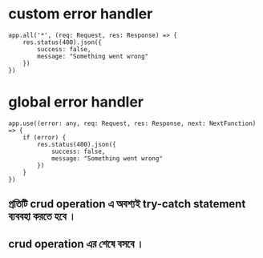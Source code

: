 # custom error handler

```
app.all('*', (req: Request, res: Response) => {
    res.status(400).json({
        success: false,
        message: "Something went wrong"
    })
})
```


# global error handler

```
app.use((error: any, req: Request, res: Response, next: NextFunction) => {
    if (error) {
        res.status(400).json({
            success: false,
            message: "Something went wrong"
        })
    }
})
```
## প্রতিটি crud operation এ অবশ্যই try-catch statement ব্যববহা করতে হবে ।
##  crud operation এর শেষে বসবে ।
